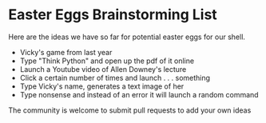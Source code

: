 # Easter Eggs Brainstorming List

Here are the ideas we have so far for potential easter eggs for our shell.

- Vicky's game from last year
- Type "Think Python" and open up the pdf of it online
- Launch a Youtube video of Allen Downey's lecture
- Click a certain number of times and launch . . . something
- Type Vicky's name, generates a text image of her
- Type nonsense and instead of an error it will launch a random command

The community is welcome to submit pull requests to add your own ideas
